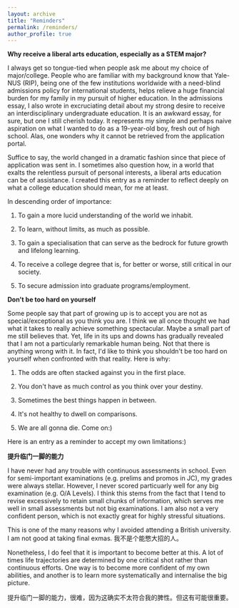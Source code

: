 ```yaml
---
layout: archive
title: "Reminders"
permalink: /reminders/
author_profile: true
---
```


**Why receive a liberal arts education, especially as a STEM major?**

I always get so tongue-tied when people ask me about my choice of major/college. People who are familiar with my background know that Yale-NUS (RIP), being one of the few institutions worldwide with a need-blind admissions policy for international students, helps relieve a huge financial burden for my family in my pursuit of higher education. In the admissions essay, I also wrote in excruciating detail about my strong desire to receive an interdisciplinary undergraduate education. It is an awkward essay, for sure, but one I still cherish today. It represents my simple and perhaps naive aspiration on what I wanted to do as a 19-year-old boy, fresh out of high school. Alas, one wonders why it cannot be retrieved from the application portal.

Suffice to say, the world changed in a dramatic fashion since that piece of application was sent in. I sometimes also question how, in a world that exalts the relentless pursuit of personal interests, a liberal arts education can be of assistance. I created this entry as a reminder to reflect deeply on what a college education should mean, for me at least.

In descending order of importance:

1. To gain a more lucid understanding of the world we inhabit.

2. To learn, without limits, as much as possible.

3. To gain a specialisation that can serve as the bedrock for future growth and lifelong learning.

4. To receive a college degree that is, for better or worse, still critical in our society.

5. To secure admission into graduate programs/employment.
 

**Don't be too hard on yourself**

Some people say that part of growing up is to accept you are not as special/exceptional as you think you are. I think we all once thought we had what it takes to really achieve something spectacular. Maybe a small part of me still believes that. Yet, life in its ups and downs has gradually revealed that I am not a particularly remarkable human being. Not that there is anything wrong with it. In fact, I'd like to think you shouldn't be too hard on yourself when confronted with that reality. Here is why: 

1. The odds are often stacked against you in the first place. 

2. You don't have as much control as you think over your destiny.

3. Sometimes the best things happen in between. 
 
4. It's not healthy to dwell on comparisons.

5. We are all gonna die. Come on:)

Here is an entry as a reminder to accept my own limitations:)

**提升临门一脚的能力**

I have never had any trouble with continuous assessments in school. Even for semi-important examinations (e.g. prelims and promos in JC), my grades were always stellar. However, I never scored particuarly well for any big examination (e.g. O/A Levels). I think this stems from the fact that I tend to revise excessively to retain small chunks of information, which serves me well in small assessments but not big examinations. I am also not a very confident person, which is not exactly great for highly stressful situations. 

This is one of the many reasons why I avoided attending a British university. I am not good at taking final exmas. 我不是个能憋大招的人。

Nonetheless, I do feel that it is important to become better at this. A lot of times life trajectories are determined by one critical shot rather than continuous efforts. One way is to become more confident of my own abilities, and another is to learn more systematically and internalise the big picture.

提升临门一脚的能力，很难，因为这确实不太符合我的脾性。但这有可能很重要。



 
 
